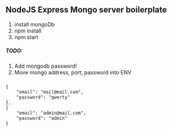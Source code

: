 ## NodeJS Express Mongo server boilerplate

1. install mongoDb
2. npm install
3. npm start

##### TODO:
1. Add mongodb password!
2. Move mongo address, port, password into ENV
#####

```
{
	"email": "mail@mail.com",
	"password": "qwerty"
},
{
	"email": "admin@mail.com",
	"password": "admin"
}
```